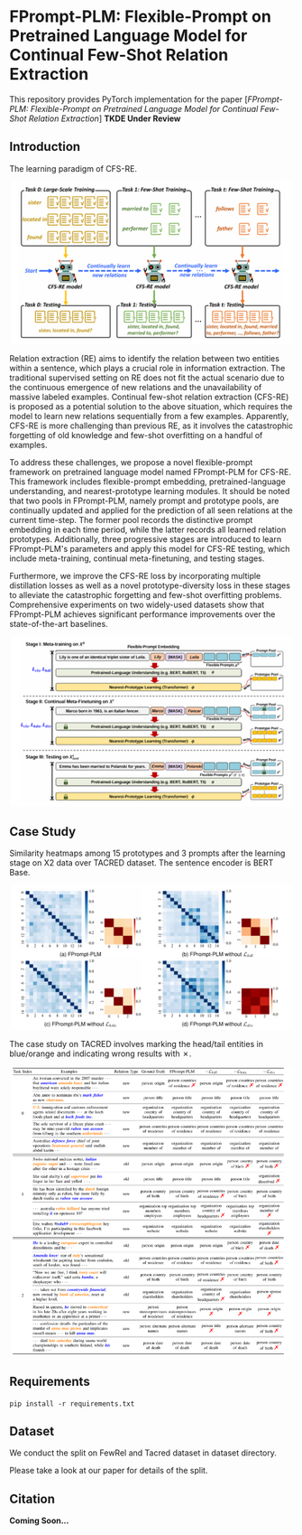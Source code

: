 # FPrompt-PLM: Flexible-Prompt on Pretrained Language Model for Continual Few-Shot Relation Extraction

This repository provides PyTorch implementation for the paper [*FPrompt-PLM: Flexible-Prompt on Pretrained Language Model for Continual Few-Shot Relation Extraction*] **TKDE Under Review**

## Introduction

The learning paradigm of CFS-RE.

<p align="center">
<img src="assets/CFS-RE.png"  width="500">
</p>
Relation extraction (RE) aims to identify the relation between two entities within a sentence, which plays a crucial role in information extraction. The traditional supervised setting on RE does not fit the actual scenario due to the continuous emergence of new relations and the unavailability of massive labeled examples. Continual few-shot relation extraction (CFS-RE) is proposed as a potential solution to the above situation, which requires the model to learn new relations sequentially from a few examples. Apparently, CFS-RE is more challenging than previous RE, as it involves the catastrophic forgetting of old knowledge and few-shot overfitting on a handful of examples.

To address these challenges, we propose a novel flexible-prompt framework on pretrained language model named FPrompt-PLM for CFS-RE. This framework includes flexible-prompt embedding, pretrained-language understanding, and nearest-prototype learning modules. It should be noted that two pools in FPrompt-PLM, namely prompt and prototype pools, are continually updated and applied for the prediction of all seen relations at the current time-step. The former pool records the distinctive prompt embedding in each time period, while the latter records all learned relation prototypes. Additionally, three progressive stages are introduced to learn FPrompt-PLM's parameters and apply this model for CFS-RE testing, which include meta-training, continual meta-finetuning, and testing stages.

Furthermore, we improve the CFS-RE loss by incorporating multiple distillation losses as well as a novel prototype-diversity loss in these stages to alleviate the catastrophic forgetting and few-shot overfitting problems. Comprehensive experiments on two widely-used datasets show that FPrompt-PLM achieves significant performance improvements over the state-of-the-art baselines.
<p align="center">
<img src="assets/FPrompt-framework.png" alt="MatPlotAgent" width="500">
</p>

## Case Study

Similarity heatmaps among 15 prototypes and 3 prompts after the learning stage on X2 data over TACRED dataset. The sentence encoder is BERT Base.

<p align="center">
    <img src="assets/cs1.png" width="500">
</p>

The case study on TACRED involves marking the head/tail entities in blue/orange and indicating wrong results with ✗.
<p align="center">
<img src="assets/cs2.png" width="500">
</p>

## Requirements

```
pip install -r requirements.txt
```

## Dataset

We conduct the split on FewRel and Tacred dataset in dataset directory. 

Please take a look at our paper for details of the split.


## Citation
**Coming Soon...**

